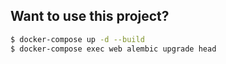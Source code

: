 ## Want to use this project?

```sh
$ docker-compose up -d --build
$ docker-compose exec web alembic upgrade head